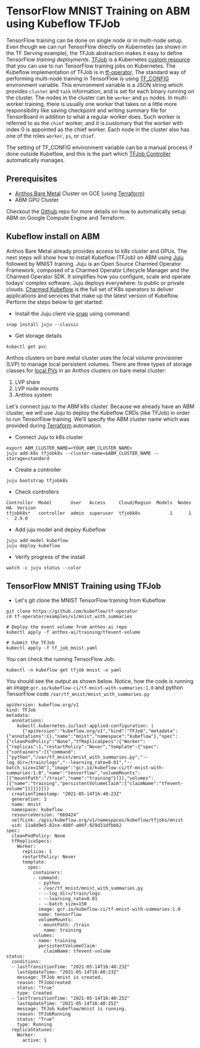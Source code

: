 # TensorFlow MNIST Training on ABM using Kubeflow TFJob
TensorFlow training can be done on single node or in multi-node setup. Even though we can run TensorFlow directly on Kubernetes (as shown in the TF Serving example), the TFJob abstraction makes it easy to define TensorFlow *training deployments*. [TFJob](https://www.kubeflow.org/docs/components/training/tftraining/) is a Kubernetes [custom resource](https://kubernetes.io/docs/concepts/extend-kubernetes/api-extension/custom-resources/) that you can use to run TensorFlow training jobs on Kubernetes. The Kubeflow implementation of TFJob is in [tf-operator](https://github.com/kubeflow/tf-operator). The standard way of performing multi-node training in TensorFlow is using [TF_CONFIG](https://www.tensorflow.org/guide/distributed_training#TF_CONFIG) environment variable. This environment variable is a JSON string which provides `cluster` and `task` information, and is set for each binary running on the cluster. The nodes in the cluster can be `worker` and `ps` nodes. In multi-worker training, there is usually one worker that takes on a little more responsibility like saving checkpoint and writing summary file for TensorBoard in addition to what a regular worker does. Such worker is referred to as the `chief` worker, and it is customary that the worker with index 0 is appointed as the chief worker. Each node in the cluster also has one of the roles `worker`, `ps`, or `chief`.

The setting of TF_CONFIG environment variable can be a manual process if done outside Kubeflow, and this is the part which [TFJob Controller](https://github.com/kubeflow/tf-operator/blob/master/tf_job_design_doc.md#controller) automatically manages. 

## Prerequisites
* [Anthos Bare Metal](https://cloud.google.com/anthos/clusters/docs/bare-metal/1.7) Cluster on GCE (using [Terraform](https://learn.hashicorp.com/tutorials/terraform/install-cli))
* ABM GPU Cluster

Checkout the [Github](https://github.com/GoogleCloudPlatform/anthos-samples/tree/master/anthos-bm-gcp-terraform) repo for more details on how to automatically setup ABM on Google Compute Engine and Terraform. 

## Kubeflow install on ABM
Anthos Bare Metal already provides access to k8s cluster and GPUs. The next steps will show how to install Kubeflow (TFJob) on ABM using [Juju](https://juju.is/) followed by MNIST training. Juju is an Open Source Charmed Operator Framework, composed of a Charmed Operator Lifecycle Manager and the Charmed Operator SDK. It simplifies how you configure, scale and operate todays’ complex software. Juju deploys everywhere: to public or private clouds. [Charmed Kubeflow](https://charmed-kubeflow.io/) is the full set of K8s operators to deliver applications and services that make up the latest version of Kubeflow. Perform the steps below to get started:

* Install the Juju client via [snap](https://snapcraft.io/docs/installing-snapd) using command:

```
snap install juju --classic
```

* Get storage details

```
kubectl get pvc
```

Anthos clusters on bare metal cluster uses the local volume provisioner (LVP) to manage local persistent volumes. There are three types of storage classes for [local PVs](https://cloud.google.com/anthos/clusters/docs/bare-metal/1.6/installing/storage) in an Anthos clusters on bare metal cluster:

1. LVP share
2. LVP node mounts
3. Anthos system

Let's connect juju to the ABM k8s cluster. Because we already have an ABM cluster, we will use Juju to deploy the Kubeflow CRDs (like TFJob) in order to run TensorFlow training. We'll specify the ABM cluster name which was provided during [Terraform](https://www.terraform.io/) automation. 

* Connect Juju to k8s cluster
```
export ABM_CLUSTER_NAME=<YOUR_ABM_CLUSTER_NAME>
juju add-k8s tfjobk8s --cluster-name=$ABM_CLUSTER_NAME --storage=standard
```

* Create a controller
```
juju bootstrap tfjobk8s
```

* Check controllers

```
Controller  Model       User   Access     Cloud/Region  Models  Nodes  HA  Version
tfjobk8s*   controller  admin  superuser  tfjobk8s           1      1   -  2.9.0  
```

* Add juju model and deploy Kubeflow 

```
juju add-model kubeflow
juju deploy kubeflow
```

* Verify progress of the install

```
watch -c juju status --color
```

## TensorFlow MNIST Training using TFJob
* Let's git clone the MNIST TensorFlow training from Kubeflow

```
git clone https://github.com/kubeflow/tf-operator
cd tf-operator/examples/v1/mnist_with_summaries

# Deploy the event volume from anthos-ai repo
kubectl apply -f anthos-ai/training/tfevent-volume

# Submit the TFJob
kubectl apply -f tf_job_mnist.yaml
```

You can check the running TensorFlow Job:

```
kubectl -n kubeflow get tfjob mnist -o yaml

```
You should see the output as shown below. Notice, how the code is running an image `gcr.io/kubeflow-ci/tf-mnist-with-summaries:1.0` and python TensorFlow code `/var/tf_mnist/mnist_with_summaries.py`

```
apiVersion: kubeflow.org/v1
kind: TFJob
metadata:
  annotations:
    kubectl.kubernetes.io/last-applied-configuration: |
      {"apiVersion":"kubeflow.org/v1","kind":"TFJob","metadata":{"annotations":{},"name":"mnist","namespace":"kubeflow"},"spec":{"cleanPodPolicy":"None","tfReplicaSpecs":{"Worker":{"replicas":1,"restartPolicy":"Never","template":{"spec":{"containers":[{"command":["python","/var/tf_mnist/mnist_with_summaries.py","--log_dir=/train/logs","--learning_rate=0.01","--batch_size=150"],"image":"gcr.io/kubeflow-ci/tf-mnist-with-summaries:1.0","name":"tensorflow","volumeMounts":[{"mountPath":"/train","name":"training"}]}],"volumes":[{"name":"training","persistentVolumeClaim":{"claimName":"tfevent-volume"}}]}}}}}}
  creationTimestamp: "2021-05-14T16:40:23Z"
  generation: 1
  name: mnist
  namespace: kubeflow
  resourceVersion: "669424"
  selfLink: /apis/kubeflow.org/v1/namespaces/kubeflow/tfjobs/mnist
  uid: 11a8d9e5-82ce-488f-a06f-929d31dfbb62
spec:
  cleanPodPolicy: None
  tfReplicaSpecs:
    Worker:
      replicas: 1
      restartPolicy: Never
      template:
        spec:
          containers:
          - command:
            - python
            - /var/tf_mnist/mnist_with_summaries.py
            - --log_dir=/train/logs
            - --learning_rate=0.01
            - --batch_size=150
            image: gcr.io/kubeflow-ci/tf-mnist-with-summaries:1.0
            name: tensorflow
            volumeMounts:
            - mountPath: /train
              name: training
          volumes:
          - name: training
            persistentVolumeClaim:
              claimName: tfevent-volume
status:
  conditions:
  - lastTransitionTime: "2021-05-14T16:40:23Z"
    lastUpdateTime: "2021-05-14T16:40:23Z"
    message: TFJob mnist is created.
    reason: TFJobCreated
    status: "True"
    type: Created
  - lastTransitionTime: "2021-05-14T16:40:25Z"
    lastUpdateTime: "2021-05-14T16:40:25Z"
    message: TFJob kubeflow/mnist is running.
    reason: TFJobRunning
    status: "True"
    type: Running
  replicaStatuses:
    Worker:
      active: 1

```
